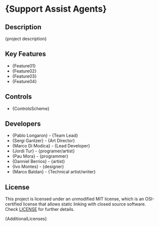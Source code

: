 # {Support Assist Agents}

## Description

{project description}

## Key Features

 - {Feature01}
 - {Feature02}
 - {Feature03}
 - {Feature04}
 
## Controls

 - {ControlsScheme}

## Developers

 - {Pablo Longaron} - {Team Lead}
 - {Sergi Gantzer} - {Art Director}
 - {Marco Di Modica} - {Lead Developer}
 - {Jordi Tur} - {programer/artist}
 - {Pau Mora} - {programmer}
 - {Danniel Berrios} - {artist}
 - {Ivo Montes} - {designer}
 - {Marco Baldan} - {Technical artist/writer}

## License

This project is licensed under an unmodified MIT license, which is an OSI-certified license that allows static linking with closed source software. Check [LICENSE](LICENSE) for further details.

{AdditionalLicenses}
